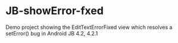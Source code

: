 JB-showError-fxed
=================

Demo project showing the EditTextErrorFixed view which resolves a setError() bug in Android JB 4.2, 4.2.1